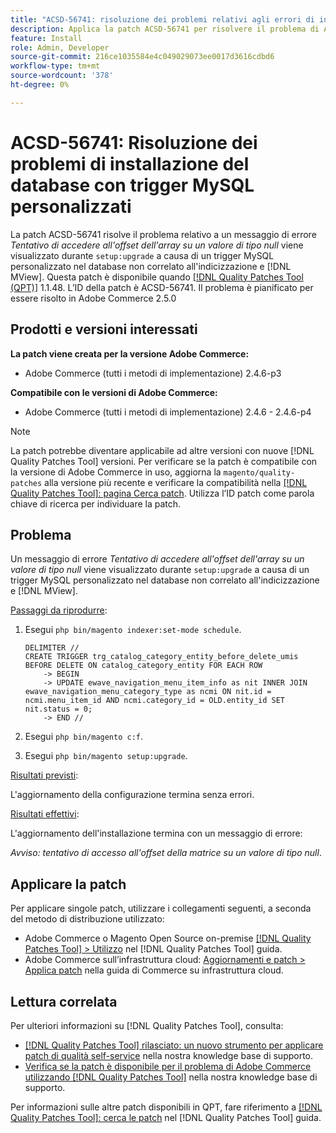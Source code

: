 ```yaml
---
title: "ACSD-56741: risoluzione dei problemi relativi agli errori di installazione del database con trigger MySQL personalizzati"
description: Applica la patch ACSD-56741 per risolvere il problema di Adobe Commerce, dove viene visualizzato un messaggio di errore *Tentativo di accedere all’offset dell’array con valore nullo* durante "setup:upgrade" a causa di un trigger MySQL personalizzato nel database non correlato all’indicizzazione e [!DNL MView].
feature: Install
role: Admin, Developer
source-git-commit: 216ce1035584e4c049029073ee0017d3616cdbd6
workflow-type: tm+mt
source-wordcount: '378'
ht-degree: 0%

---
```


# ACSD-56741: Risoluzione dei problemi di installazione del database con trigger MySQL personalizzati

La patch ACSD-56741 risolve il problema relativo a un messaggio di errore *Tentativo di accedere all&#39;offset dell&#39;array su un valore di tipo null* viene visualizzato durante `setup:upgrade` a causa di un trigger MySQL personalizzato nel database non correlato all&#39;indicizzazione e [!DNL MView]. Questa patch è disponibile quando [[!DNL Quality Patches Tool (QPT)]](/help/announcements/adobe-commerce-announcements/magento-quality-patches-released-new-tool-to-self-serve-quality-patches.md) 1.1.48. L’ID della patch è ACSD-56741. Il problema è pianificato per essere risolto in Adobe Commerce 2.5.0

## Prodotti e versioni interessati

**La patch viene creata per la versione Adobe Commerce:**

* Adobe Commerce (tutti i metodi di implementazione) 2.4.6-p3

**Compatibile con le versioni di Adobe Commerce:**

* Adobe Commerce (tutti i metodi di implementazione) 2.4.6 - 2.4.6-p4

>[!NOTE]
>
>La patch potrebbe diventare applicabile ad altre versioni con nuove [!DNL Quality Patches Tool] versioni. Per verificare se la patch è compatibile con la versione di Adobe Commerce in uso, aggiorna la `magento/quality-patches` alla versione più recente e verificare la compatibilità nella [[!DNL Quality Patches Tool]: pagina Cerca patch](https://experienceleague.adobe.com/tools/commerce-quality-patches/index.html). Utilizza l’ID patch come parola chiave di ricerca per individuare la patch.

## Problema

Un messaggio di errore *Tentativo di accedere all&#39;offset dell&#39;array su un valore di tipo null* viene visualizzato durante `setup:upgrade` a causa di un trigger MySQL personalizzato nel database non correlato all&#39;indicizzazione e [!DNL MView].

<u>Passaggi da riprodurre</u>:

1. Esegui `php bin/magento indexer:set-mode schedule`.

   ```
   DELIMITER //
   CREATE TRIGGER trg_catalog_category_entity_before_delete_umis BEFORE DELETE ON catalog_category_entity FOR EACH ROW
       -> BEGIN
       -> UPDATE ewave_navigation_menu_item_info as nit INNER JOIN ewave_navigation_menu_category_type as ncmi ON nit.id = ncmi.menu_item_id AND ncmi.category_id = OLD.entity_id SET nit.status = 0;
       -> END //
   ```

1. Esegui `php bin/magento c:f`.
1. Esegui `php bin/magento setup:upgrade`.

<u>Risultati previsti</u>:

L&#39;aggiornamento della configurazione termina senza errori.

<u>Risultati effettivi</u>:

L&#39;aggiornamento dell&#39;installazione termina con un messaggio di errore:

*Avviso: tentativo di accesso all&#39;offset della matrice su un valore di tipo null*.

## Applicare la patch

Per applicare singole patch, utilizzare i collegamenti seguenti, a seconda del metodo di distribuzione utilizzato:

* Adobe Commerce o Magento Open Source on-premise [[!DNL Quality Patches Tool] > Utilizzo](https://experienceleague.adobe.com/docs/commerce-operations/tools/quality-patches-tool/usage.html) nel [!DNL Quality Patches Tool] guida.
* Adobe Commerce sull’infrastruttura cloud: [Aggiornamenti e patch > Applica patch](https://experienceleague.adobe.com/docs/commerce-cloud-service/user-guide/develop/upgrade/apply-patches.html) nella guida di Commerce su infrastruttura cloud.

## Lettura correlata

Per ulteriori informazioni su [!DNL Quality Patches Tool], consulta:

* [[!DNL Quality Patches Tool] rilasciato: un nuovo strumento per applicare patch di qualità self-service](/help/announcements/adobe-commerce-announcements/magento-quality-patches-released-new-tool-to-self-serve-quality-patches.md) nella nostra knowledge base di supporto.
* [Verifica se la patch è disponibile per il problema di Adobe Commerce utilizzando [!DNL Quality Patches Tool]](/help/support-tools/patches-available-in-qpt-tool/check-patch-for-magento-issue-with-magento-quality-patches.md) nella nostra knowledge base di supporto.

Per informazioni sulle altre patch disponibili in QPT, fare riferimento a [[!DNL Quality Patches Tool]: cerca le patch](https://experienceleague.adobe.com/tools/commerce-quality-patches/index.html) nel [!DNL Quality Patches Tool] guida.
